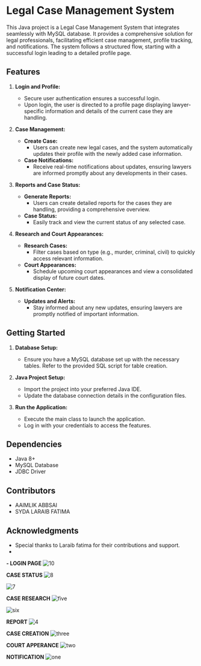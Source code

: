 # Legal Case Management System

This Java project is a Legal Case Management System that integrates seamlessly with MySQL database. It provides a comprehensive solution for legal professionals, facilitating efficient case management, profile tracking, and notifications. The system follows a structured flow, starting with a successful login leading to a detailed profile page.

## Features

1. **Login and Profile:**
   - Secure user authentication ensures a successful login.
   - Upon login, the user is directed to a profile page displaying lawyer-specific information and details of the current case they are handling.

2. **Case Management:**
   - **Create Case:**
     - Users can create new legal cases, and the system automatically updates their profile with the newly added case information.
   - **Case Notifications:**
     - Receive real-time notifications about updates, ensuring lawyers are informed promptly about any developments in their cases.

3. **Reports and Case Status:**
   - **Generate Reports:**
     - Users can create detailed reports for the cases they are handling, providing a comprehensive overview.
   - **Case Status:**
     - Easily track and view the current status of any selected case.

4. **Research and Court Appearances:**
   - **Research Cases:**
     - Filter cases based on type (e.g., murder, criminal, civil) to quickly access relevant information.
   - **Court Appearances:**
     - Schedule upcoming court appearances and view a consolidated display of future court dates.

5. **Notification Center:**
   - **Updates and Alerts:**
     - Stay informed about any new updates, ensuring lawyers are promptly notified of important information.

## Getting Started

1. **Database Setup:**
   - Ensure you have a MySQL database set up with the necessary tables. Refer to the provided SQL script for table creation.

2. **Java Project Setup:**
   - Import the project into your preferred Java IDE.
   - Update the database connection details in the configuration files.

3. **Run the Application:**
   - Execute the main class to launch the application.
   - Log in with your credentials to access the features.

## Dependencies

- Java 8+
- MySQL Database
- JDBC Driver

## Contributors

- AAIMLIK ABBSAI 
- SYDA LARAIB FATIMA



## Acknowledgments

- Special thanks to Laraib fatima for their contributions and support.
-
**-  LOGIN PAGE**
![10](https://github.com/AaimlikAbbasi/legal_eagle/assets/96013254/f9be1551-d2cd-404d-af36-cfa188293119)

**CASE STATUS**
![8](https://github.com/AaimlikAbbasi/legal_eagle/assets/96013254/fdf426b8-fd7a-46be-8816-2047d4bf3417)

![7](https://github.com/AaimlikAbbasi/legal_eagle/assets/96013254/6d3b5230-d208-443e-9d55-35d3190f52dc)

**CASE RESEARCH**
![five](https://github.com/AaimlikAbbasi/legal_eagle/assets/96013254/c1f4e40c-dbb1-42d2-b125-c68335096269)

![six](https://github.com/AaimlikAbbasi/legal_eagle/assets/96013254/94dde1b8-94f6-4402-b55f-113548b1fbf4)

**REPORT**
![4](https://github.com/AaimlikAbbasi/legal_eagle/assets/96013254/9ed7b9ac-4327-40de-ac71-4b3a826e1743)

**CASE CREATION**
![three](https://github.com/AaimlikAbbasi/legal_eagle/assets/96013254/4e41d4d7-adb3-49db-8363-e9a91bf37794)

**COURT APPERANCE**
![two](https://github.com/AaimlikAbbasi/legal_eagle/assets/96013254/2880d28c-f57e-4578-b11a-d363d8a8b719)

**NOTIFICATION**
![one](https://github.com/AaimlikAbbasi/legal_eagle/assets/96013254/d0b9f6d9-7220-4e35-9f1c-a325f7e05244)









